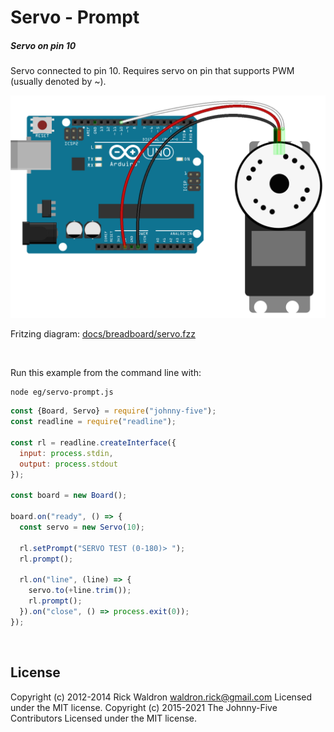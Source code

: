 <!--remove-start-->

# Servo - Prompt

<!--remove-end-->






##### Servo on pin 10


Servo connected to pin 10. Requires servo on pin that supports PWM (usually denoted by ~).


![docs/breadboard/servo.png](breadboard/servo.png)<br>

Fritzing diagram: [docs/breadboard/servo.fzz](breadboard/servo.fzz)

&nbsp;




Run this example from the command line with:
```bash
node eg/servo-prompt.js
```


```javascript
const {Board, Servo} = require("johnny-five");
const readline = require("readline");

const rl = readline.createInterface({
  input: process.stdin,
  output: process.stdout
});

const board = new Board();

board.on("ready", () => {
  const servo = new Servo(10);

  rl.setPrompt("SERVO TEST (0-180)> ");
  rl.prompt();

  rl.on("line", (line) => {
    servo.to(+line.trim());
    rl.prompt();
  }).on("close", () => process.exit(0));
});

```








&nbsp;

<!--remove-start-->

## License
Copyright (c) 2012-2014 Rick Waldron <waldron.rick@gmail.com>
Licensed under the MIT license.
Copyright (c) 2015-2021 The Johnny-Five Contributors
Licensed under the MIT license.

<!--remove-end-->
